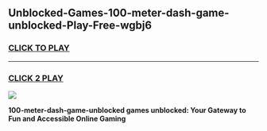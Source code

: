 
## Unblocked-Games-100-meter-dash-game-unblocked-Play-Free-wgbj6
<h3>
<a href="https://premium76.site?title=100-meter-dash-game-unblocked&ref=10A">CLICK TO PLAY</a></h3>
<hr>

<h3>
<a href="https://premium76.site?title=100-meter-dash-game-unblocked&ref=10A">CLICK 2 PLAY</a>
  
</h3>

<a href="https://premium76.site?title=100-meter-dash-game-unblocked&ref=10A"><img src="https://clearcache.store/games.png"></a>


**100-meter-dash-game-unblocked games unblocked: Your Gateway to Fun and Accessible Online Gaming**
